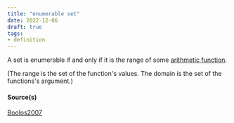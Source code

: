 ```yaml
---
title: "enumerable set"
date: 2022-12-06
draft: true
tags:
- definition
---
```


A set is enumerable if and only if it is the range of some [arithmetic function](definition/arithmetic%20function.md).

(The range is the set of the function's values.
The domain is the set of the functions's argument.)

#### Source(s)

[Boolos2007](reference/Boolos2007.md)
